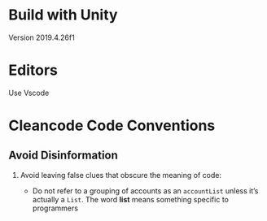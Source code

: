 # Build with Unity
Version 2019.4.26f1

# Editors
Use Vscode

# Cleancode Code Conventions

## Avoid Disinformation
1. Avoid leaving false clues that obscure the meaning of code:

   - Do not refer to a grouping of accounts as an `accountList` unless it’s actually a `List`.
The word **list** means something specific to programmers




